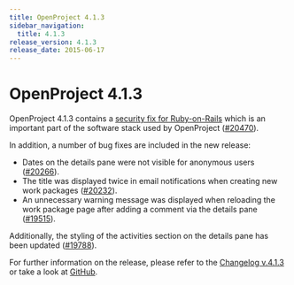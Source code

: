 ```yaml
---
title: OpenProject 4.1.3
sidebar_navigation:
  title: 4.1.3
release_version: 4.1.3
release_date: 2015-06-17
---
```


# OpenProject 4.1.3

OpenProject 4.1.3 contains a
[security fix for Ruby-on-Rails](https://weblog.rubyonrails.org/2015/6/16/Rails-3-2-22-4-1-11-and-4-2-2-have-been-released-and-more/)
which is an important part of the software stack used by OpenProject
([#20470](https://community.openproject.org/work_packages/20470)).

In addition, a number of bug fixes are included in the new release:

- Dates on the details pane were not visible for anonymous users
  ([#20266](https://community.openproject.org/work_packages/20266)).
- The title was displayed twice in email notifications when creating
  new work packages
  ([#20232](https://community.openproject.org/work_packages/20232)).
- An unnecessary warning message was displayed when reloading the work
  package page after adding a comment via the details pane
  ([#19515](https://community.openproject.org/work_packages/19515)).

Additionally, the styling of the activities section on the details pane
has been updated
([#19788](https://community.openproject.org/work_packages/19788)).

For further information on the release, please refer to the
[Changelog v.4.1.3](https://community.openproject.org/versions/733)
or take a look at [GitHub](https://github.com/opf/openproject/tree/v4.1.3).
